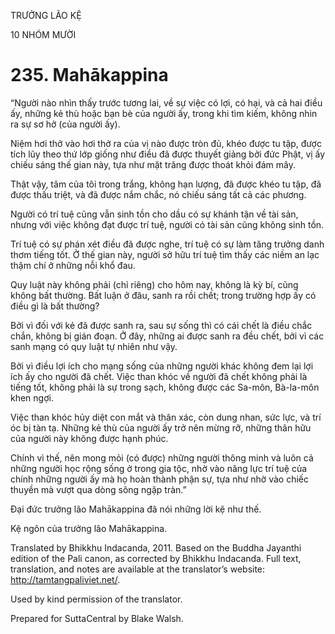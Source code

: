 TRƯỞNG LÃO KỆ

10 NHÓM MƯỜI

# 235\. Mahākappina

“Người nào nhìn thấy trước tương lai, về sự việc có lợi, có hại, và cả hai điều ấy, những kẻ thù hoặc bạn bè của người ấy, trong khi tìm kiếm, không nhìn ra sự sơ hở (của người ấy).

Niệm hơi thở vào hơi thở ra của vị nào được tròn đủ, khéo được tu tập, được tích lũy theo thứ lớp giống như điều đã được thuyết giảng bởi đức Phật, vị ấy chiếu sáng thế gian này, tựa như mặt trăng được thoát khỏi đám mây.

Thật vậy, tâm của tôi trong trắng, không hạn lượng, đã được khéo tu tập, đã được thấu triệt, và đã được nắm chắc, nó chiếu sáng tất cả các phương.

Người có trí tuệ cũng vẫn sinh tồn cho dầu có sự khánh tận về tài sản, nhưng với việc không đạt được trí tuệ, người có tài sản cũng không sinh tồn.

Trí tuệ có sự phán xét điều đã được nghe, trí tuệ có sự làm tăng trưởng danh thơm tiếng tốt. Ở thế gian này, người sở hữu trí tuệ tìm thấy các niềm an lạc thậm chí ở những nỗi khổ đau.

Quy luật này không phải (chỉ riêng) cho hôm nay, không là kỳ bí, cũng không bất thường. Bất luận ở đâu, sanh ra rồi chết; trong trường hợp ấy có điều gì là bất thường?

Bởi vì đối với kẻ đã được sanh ra, sau sự sống thì có cái chết là điều chắc chắn, không bị gián đoạn. Ở đây, những ai được sanh ra đều chết, bởi vì các sanh mạng có quy luật tự nhiên như vậy.

Bởi vì điều lợi ích cho mạng sống của những người khác không đem lại lợi ích ấy cho người đã chết. Việc than khóc về người đã chết không phải là tiếng tốt, không phải là sự trong sạch, không được các Sa-môn, Bà-la-môn khen ngợi.

Việc than khóc hủy diệt con mắt và thân xác, còn dung nhan, sức lực, và trí óc bị tàn tạ. Những kẻ thù của người ấy trở nên mừng rỡ, những thân hữu của người này không được hạnh phúc.

Chính vì thế, nên mong mỏi (có được) những người thông minh và luôn cả những người học rộng sống ở trong gia tộc, nhờ vào năng lực trí tuệ của chính những người ấy mà họ hoàn thành phận sự, tựa như nhờ vào chiếc thuyền mà vượt qua dòng sông ngập tràn.”

Đại đức trưởng lão Mahākappina đã nói những lời kệ như thế.

Kệ ngôn của trưởng lão Mahākappina.

Translated by Bhikkhu Indacanda, 2011. Based on the Buddha Jayanthi edition of the Pali canon, as corrected by Bhikkhu Indacanda. Full text, translation, and notes are available at the translator’s website: http://tamtangpaliviet.net/.

Used by kind permission of the translator.

Prepared for SuttaCentral by Blake Walsh.